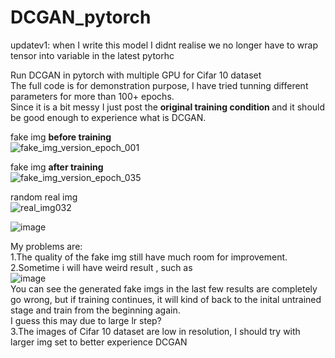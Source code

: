 # DCGAN_pytorch
updatev1: when I write this model I didnt realise we no longer have to wrap tensor into variable in the latest pytorhc


Run DCGAN in pytorch with multiple GPU for Cifar 10 dataset<br/>
The full code is for demonstration purpose, I have tried tunning different parameters for more than 100+ epochs.<br/>
Since it is a bit messy I just post the <b>original training condition </b>and it should be good enough to experience what is DCGAN.<br/>

fake img <b>before training</b><br/>
![fake_img_version_epoch_001](https://user-images.githubusercontent.com/38428076/48109499-b0860880-e282-11e8-8ca1-bed705e0eb0f.jpg)

fake img <b>after training</b><br/>
![fake_img_version_epoch_035](https://user-images.githubusercontent.com/38428076/48109457-7fa5d380-e282-11e8-8df5-696a6619cb66.jpg)

random real img<br/>
![real_img032](https://user-images.githubusercontent.com/38428076/48109580-fb078500-e282-11e8-83ab-1316427c65c2.jpg)<br/>

![image](https://user-images.githubusercontent.com/38428076/48110098-2f7c4080-e285-11e8-9fe4-65be34670139.png)<br/>


My problems are:<br/>
1.The quality of the fake img still have much room for improvement.<br/>
2.Sometime i will have weird result , such as<br/>
![image](https://user-images.githubusercontent.com/38428076/48109797-d6f87380-e283-11e8-849b-2c6ff216cdda.png)<br/>
You can see the generated fake imgs in the last few results are completely go wrong, but if training continues, it will kind of back to the inital untrained stage and train from the beginning again. <br/>
I guess this may due to large lr step?<br/>
3.The images of Cifar 10 dataset are low in resolution, I should try with larger img set to better experience DCGAN

